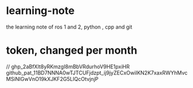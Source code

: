 # learning-note
the learning note of ros 1 and 2, python , cpp and git

# token, changed per month
// 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
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
